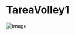 # TareaVolley1
![image](https://user-images.githubusercontent.com/68925423/211712525-5087c1e8-b876-4db4-b70e-74effb21f387.png)
